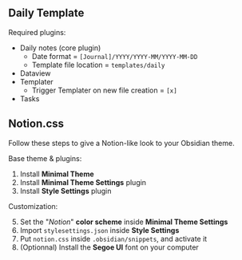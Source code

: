 ## Daily Template

Required plugins:
- Daily notes (core plugin)
  - Date format = `[Journal]/YYYY/YYYY-MM/YYYY-MM-DD`
  - Template file location = `templates/daily`
- Dataview
- Templater
  - Trigger Templater on new file creation = `[x]`
- Tasks

## Notion.css

Follow these steps to give a Notion-like look to your Obsidian theme.

Base theme & plugins:

1) Install **Minimal Theme**
2) Install **Minimal Theme Settings** plugin
3) Install **Style Settings** plugin

Customization:

5) Set the "_Notion_" **color scheme** inside **Minimal Theme Settings**
6) Import `stylesettings.json` inside **Style Settings**
7) Put `notion.css` inside `.obsidian/snippets`, and activate it
8) (Optionnal) Install the **Segoe UI** font on your computer
